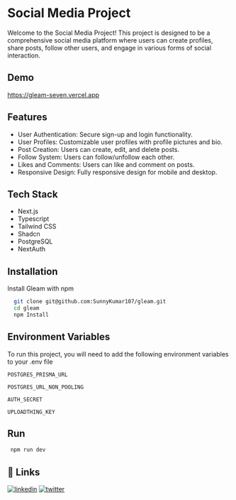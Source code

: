 # Social Media Project

Welcome to the Social Media Project! This project is designed to be a comprehensive social media platform where users can create profiles, share posts, follow other users, and engage in various forms of social interaction.

## Demo

https://gleam-seven.vercel.app

## Features

- User Authentication: Secure sign-up and login functionality.
- User Profiles: Customizable user profiles with profile pictures and bio.
- Post Creation: Users can create, edit, and delete posts.
- Follow System: Users can follow/unfollow each other.
- Likes and Comments: Users can like and comment on posts.
- Responsive Design: Fully responsive design for mobile and desktop.

## Tech Stack

- Next.js
- Typescript
- Tailwind CSS
- Shadcn
- PostgreSQL
- NextAuth

## Installation

Install Gleam with npm

```bash
  git clone git@github.com:SunnyKumar107/gleam.git
  cd gleam
  npm Install
```

## Environment Variables

To run this project, you will need to add the following environment variables to your .env file

`POSTGRES_PRISMA_URL`

`POSTGRES_URL_NON_POOLING`

`AUTH_SECRET`

`UPLOADTHING_KEY`

## Run

```bash
 npm run dev
```

## 🔗 Links

[![linkedin](https://img.shields.io/badge/linkedin-0A66C2?style=for-the-badge&logo=linkedin&logoColor=white)](https://www.linkedin.com/in/goodluck-sk/)
[![twitter](https://img.shields.io/badge/twitter-1DA1F2?style=for-the-badge&logo=twitter&logoColor=white)](https://x.com/good_luck_107/)
